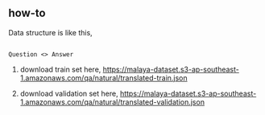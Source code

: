 ## how-to

Data structure is like this,

```text

Question <> Answer

```

1. download train set here, https://malaya-dataset.s3-ap-southeast-1.amazonaws.com/qa/natural/translated-train.json

2. download validation set here, https://malaya-dataset.s3-ap-southeast-1.amazonaws.com/qa/natural/translated-validation.json